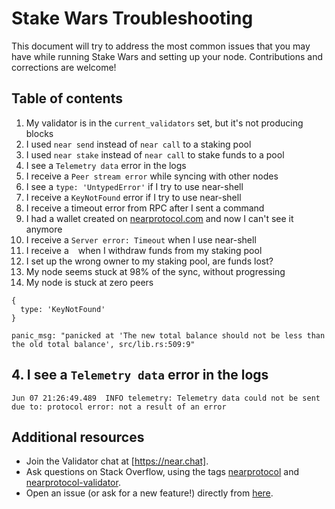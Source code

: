 # Stake Wars Troubleshooting

This document will try to address the most common issues that you may have while running Stake Wars and setting up your node.
Contributions and corrections are welcome!

## Table of contents

1. My validator is in the `current_validators` set, but it's not producing blocks
1. I used `near send` instead of `near call` to a staking pool
1. I used `near stake` instead of `near call` to stake funds to a pool
1. I see a `Telemetry data` error in the logs
1. I receive a `Peer stream error` while syncing with other nodes
1. I see a `type: 'UntypedError'` if I try to use near-shell
1. I receive a `KeyNotFound` error if I try to use near-shell
1. I receive a timeout error from RPC after I sent a command
1. I had a wallet created on [nearprotocol.com](http://nearprotocol.com) and now I can't see it anymore
1. I receive a `Server error: Timeout` when I use near-shell
1. I receive a ` ` when I withdraw funds from my staking pool
1. I set up the wrong owner to my staking pool, are funds lost?
1. My node seems stuck at 98% of the sync, without progressing
1. My node is stuck at zero peers



```
{
  type: 'KeyNotFound'
}
```

```
panic_msg: "panicked at 'The new total balance should not be less than the old total balance', src/lib.rs:509:9"
```

## 4. I see a `Telemetry data` error in the logs

```
Jun 07 21:26:49.489  INFO telemetry: Telemetry data could not be sent due to: protocol error: not a result of an error
```

## Additional resources

- Join the Validator chat at [https://near.chat].
- Ask questions on Stack Overflow, using the tags [nearprotocol](https://stackoverflow.com/questions/tagged/nearprotocol) and [nearprotocol-validator](https://stackoverflow.com/questions/tagged/nearprotocol-validator).
- Open an issue (or ask for a new feature!) directly from [here](issues).